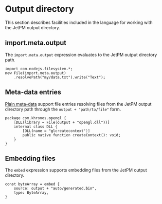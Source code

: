 # Output directory

This section describes facilities included in the language for working with the JetPM output directory.

## import.meta.output

The `import.meta.output` expression evaluates to the JetPM output directory path.

```
import com.nodejs.filesystem.*;
new File(import.meta.output)
    .resolvePath("my/data.txt").write("Text");
```

## Meta-data entries

[Plain meta-data](metadata/plain-metadata.md) support file entries resolving files from the JetPM output directory path through the `output + "path/to/file"` form.

```
package com.khronos.opengl {
    [DLL(library = File(output + "opengl.dll"))]
    internal class DLL {
        [DLL(name = "glcreatecontext")]
        public native function createContext(): void;
    }
}
```

## Embedding files

The `embed` expression supports embedding files from the JetPM output directory.

```
const byteArray = embed {
    source: output + "auto/generated.bin",
    type: ByteArray,
}
```